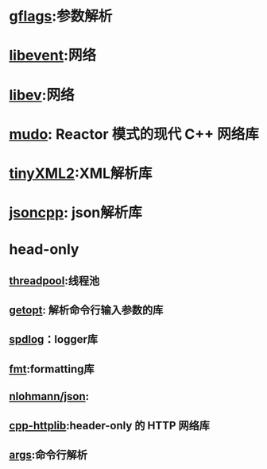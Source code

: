 # [gflags](https://github.com/gflags/gflags):参数解析

# [libevent](https://github.com/libevent/libevent):网络

# [libev](https://github.com/enki/libev):网络

# [mudo](https://github.com/chenshuo/muduo): Reactor 模式的现代 C++ 网络库

# [tinyXML2](https://github.com/leethomason/tinyxml2):XML解析库

# [jsoncpp](https://github.com/open-source-parsers/jsoncpp):	json解析库



# head-only



## [threadpool](https://github.com/progschj/ThreadPool/blob/master/ThreadPool.h):线程池

## [**getopt**](https://github.com/r-lyeh-archived/getopt): 解析命令行输入参数的库

## [**spdlog**](https://github.com/gabime/spdlog)：logger库

## [fmt](https://github.com/fmtlib/fmt):formatting库

## [nlohmann/json](https://github.com/nlohmann/json):

## [cpp-httplib](https://github.com/yhirose/cpp-httplib):header-only 的 HTTP 网络库

## [args](https://link.zhihu.com/?target=http%3A//github.com/Taywee/args):命令行解析

